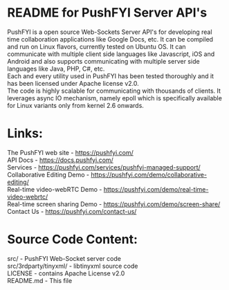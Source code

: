 
README for PushFYI Server API's
===============================
PushFYI is a open source Web-Sockets Server API's for developing real time collaboration applications like Google Docs, etc. It can be compiled and run on Linux flavors, currently tested on Ubuntu OS. It can communicate with multiple client side languages like Javascript, iOS and Android and also supports communicating with multiple server side languages like Java, PHP, C#, etc.<br>
Each and every utility used in PushFYI has been tested thoroughly and it has been licensed under Apache license v2.0. <br>
The code is highly scalable for communicating with thousands of clients. It leverages async IO mechanism, namely epoll which is specifically available for Linux variants only from kernel 2.6 onwards.

Links:
======

The PushFYI web site		- https://pushfyi.com/ <br>
API Docs			- https://docs.pushfyi.com/<br>
Services			- https://pushfyi.com/services/pushfyi-managed-support/<br>
Collaborative Editing Demo	- https://pushfyi.com/demo/collaborative-editing/<br>
Real-time video-webRTC Demo	- https://pushfyi.com/demo/real-time-video-webrtc/<br>
Real-time screen sharing Demo	- https://pushfyi.com/demo/screen-share/<br>
Contact Us			- https://pushfyi.com/contact-us/

Source Code Content:
====================

src/ 			 	- PushFYI Web-Socket server code<br>
src/3rdparty/tinyxml/		- libtinyxml source code <br>
LICENSE				- contains Apache License v2.0<br>
README.md			- This file
